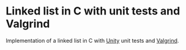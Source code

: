 # Linked list in C with unit tests and Valgrind

Implementation of a linked list in C with [Unity](https://github.com/ThrowTheSwitch/Unity) unit tests and [Valgrind](http://valgrind.org/).